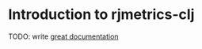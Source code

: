 # Introduction to rjmetrics-clj

TODO: write [great documentation](http://jacobian.org/writing/great-documentation/what-to-write/)
